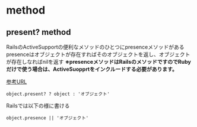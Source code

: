 # method

## present? method

RailsのActiveSupportの便利なメソッドのひとつにpresenceメソッドがある
presenceはオブジェクトが存在すればそのオブジェクトを返し、オブジェクトが存在しなればnilを返す
**※presenceメソッドはRailsのメソッドですのでRubyだけで使う場合は、ActiveSuopprtをインクルードする必要があります。**

[参考URL](https://techacademy.jp/magazine/20210)


`object.present? ? object : 'オブジェクト'`

Railsでは以下の様に書ける

`object.presence || 'オブジェクト'`
